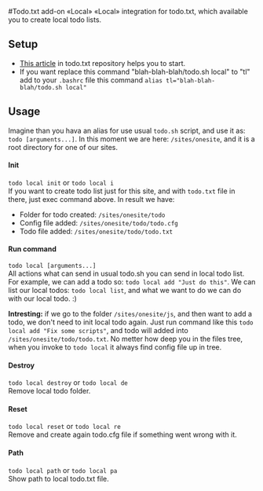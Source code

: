 #Todo.txt add-on «Local»
	«Local» integration for todo.txt, which available you to create local todo lists.

## Setup
- [This article](https://github.com/ginatrapani/todo.txt-cli/wiki/Creating-and-Installing-Add-ons) in todo.txt repository helps you to start.
- If you want replace this command "blah-blah-blah/todo.sh local" to "tl" add to your `.bashrc` file this command `alias tl="blah-blah-blah/todo.sh local"`

## Usage

Imagine than you hava an alias for use usual `todo.sh` script, and use it as: `todo [arguments...]`. In this moment we are here: `/sites/onesite`, and it is a root directory for one of our sites.

#### Init
`todo local init` or `todo local i`  
If you want to create todo list just for this site, and with `todo.txt` file in there, just exec command above. In result we have:

- Folder for todo created: `/sites/onesite/todo`
- Config file added: `/sites/onesite/todo/todo.cfg`
- Todo file added: `/sites/onesite/todo/todo.txt`

#### Run command
`todo local [arguments...]`  
All actions what can send in usual todo.sh you can send in local todo list. For example, we can add a todo so: `todo local add "Just do this"`. We can list our local todos: `todo local list`, and what we want to do we can do with our local todo. :)

**Intresting:** if we go to the folder `/sites/onesite/js`, and then want to add a todo, we don't need to init local todo again. Just run command like this `todo local add "Fix some scripts"`, and todo will added into `/sites/onesite/todo/todo.txt`. No metter how deep you in the files tree, when you invoke to `todo local` it always find config file up in tree.

#### Destroy
`todo local destroy` or `todo local de`  
Remove local todo folder.

#### Reset
`todo local reset` or `todo local re`  
Remove and create again todo.cfg file if something went wrong with it.

#### Path
`todo local path` or `todo local pa`  
Show path to local todo.txt file.
